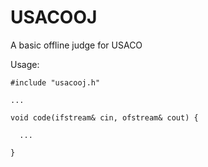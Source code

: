 # USACOOJ
A basic offline judge for USACO

Usage:
~~~~
#include "usacooj.h"

...

void code(ifstream& cin, ofstream& cout) {
  
  ...
  
}
~~~~
